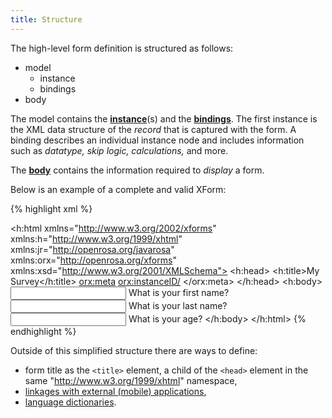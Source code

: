```yaml
---
title: Structure
---
```


The high-level form definition is structured as follows:

* model 
    * instance
    * bindings
* body

The model contains the **[instance](#instance)**(s) and the **[bindings](#bindings)**. The first instance is the XML data structure of the _record_ that is captured with the form. A binding describes an individual instance node and includes information such as _datatype, skip logic, calculations,_ and more.

The **[body](#body)** contains the information required to _display_ a form. 

Below is an example of a complete and valid XForm:

{% highlight xml %}
<?xml version="1.0"?>
<h:html xmlns="http://www.w3.org/2002/xforms" 
        xmlns:h="http://www.w3.org/1999/xhtml" 
        xmlns:jr="http://openrosa.org/javarosa" 
        xmlns:orx="http://openrosa.org/xforms" 
        xmlns:xsd="http://www.w3.org/2001/XMLSchema">
    <h:head>
        <h:title>My Survey</h:title>
        <model>
            <instance>
                <data id="mysurvey" orx:version="2014083101">
                    <firstname></firstname>
                    <lastname></lastname>
                    <age></age>
                    <orx:meta>
                        <orx:instanceID/>
                    </orx:meta>
                </data>
            </instance>
            <bind nodeset="/data/firstname" type="xsd:string" required="true()" />
            <bind nodeset="/data/lastname"  type="xsd:string" />
            <bind nodeset="/data/age" type="xsd:int" />
            <bind nodeset="/data/orx:meta/orx:instanceID" preload="uid" type="xsd:string"/>
        </model>
    </h:head>
    <h:body>
        <input ref="/data/firstname">
          <label>What is your first name?</label>
        </input>
        <input ref="/data/lastname">
          <label>What is your last name?</label>
        </input>
        <input ref="/data/age">
          <label>What is your age?</label>
        </input>
    </h:body>
</h:html>
{% endhighlight %}

Outside of this simplified structure there are ways to define: 

* form title as the `<title>` element, a child of the `<head>` element in the same "http://www.w3.org/1999/xhtml" namespace,
* [linkages with external (mobile) applications](#external-applications), 
* [language dictionaries](#languages). 


